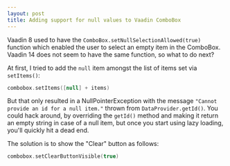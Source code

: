 ```yaml
---
layout: post
title: Adding support for null values to Vaadin ComboBox
---
```


Vaadin 8 used to have the `ComboBox.setNullSelectionAllowed(true)` function which enabled
the user to select an empty item in the ComboBox. Vaadin 14 does not seem to
have the same function, so what to do next?

At first, I tried to add the `null` item amongst the list of items set via `setItems()`:

```kotlin
combobox.setItems([null] + items)
```

But that only resulted in a NullPointerException with the message
`"Cannot provide an id for a null item."` thrown from `DataProvider.getId()`.
You could hack around, by overriding the `getId()` method and making it return an empty string
in case of a null item, but once you start using lazy loading, you'll quickly hit a dead end.

The solution is to show the "Clear" button as follows:

```kotlin
combobox.setClearButtonVisible(true)
```
